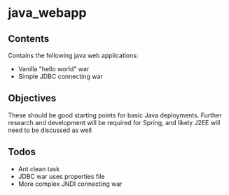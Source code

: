 java_webapp
===========

Contents
--------

Contains the following java web applications:

- Vanilla "hello world" war
- Simple JDBC connecting war

Objectives
----------
These should be good starting points for basic Java deployments. Further research and development will be required for Spring, and likely J2EE will need to be discussed as well 

Todos
-----

- Ant clean task
- JDBC war uses properties file
- More complex JNDI connecting war